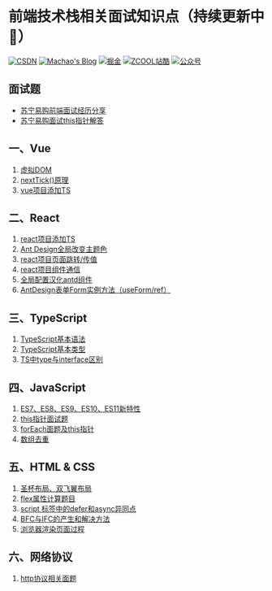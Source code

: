 # 前端技术栈相关面试知识点（持续更新中:running:）

<!-- ## 相关链接 -->
[![CSDN](https://img.shields.io/badge/CSDN-@情非得已小猿猿-orange)](https://blog.csdn.net/weixin_43924228)
[![Machao's Blog](https://img.shields.io/badge/Blog-@马超-green)](https://machao07.github.io)
[![掘金](https://img.shields.io/badge/掘金-@情非得已小猿猿-blue)](https://juejin.cn/user/1337486669527096)
[![ZCOOL站酷](https://img.shields.io/badge/ZCOOL站酷-@情非得已小猿猿-yellow)](https://juejin.cn/user/1187128287435517)
[![公众号](https://img.shields.io/badge/公众号-@情非得已小猿猿-greentea)](https://machao07.github.io/img/official_account.jpg)


<!-- 1️⃣&nbsp;[CSDN](https://blog.csdn.net/weixin_43924228)&emsp;2️⃣&nbsp;[Machao's Blog](https://machao07.github.io/)&emsp;3️⃣&nbsp;[ZCOOL站酷](https://machao07.zcool.com.cn/) -->

## 面试题
- [苏宁易购前端面试经历分享](https://blog.csdn.net/weixin_43924228/article/details/90699272)
- [苏宁易购面试this指针解答](https://blog.csdn.net/weixin_43924228/article/details/90755267)

## 一、Vue
1. [虚拟DOM](https://github.com/machao07/interview-questions/issues/1)
2. [nextTick()原理](https://blog.csdn.net/weixin_43924228/article/details/106548886)
3. [vue项目添加TS](https://github.com/machao07/interview-questions/issues/7)

## 二、React
1. [react项目添加TS](https://github.com/machao07/interview-questions/issues/2)
2. [Ant Design全局改变主题色](https://github.com/machao07/react-admin/issues/1)
3. [react项目页面跳转/传值](https://github.com/machao07/react-admin/issues/3)
4. [react项目组件通信](https://github.com/machao07/react-admin/issues/4)
5. [全局配置汉化antd组件](https://github.com/machao07/react-admin/issues/2)
6. [AntDesign表单Form实例方法（useForm/ref）](https://github.com/machao07/react-admin/issues/5)

## 三、TypeScript
1. [TypeScript基本语法](https://github.com/machao07/interview-questions/issues/3)
2. [TypeScript基本类型](https://github.com/machao07/interview-questions/issues/10)
3. [TS中type与interface区别](https://github.com/machao07/interview-questions/issues/12)

## 四、JavaScript
1. [ES7、ES8、ES9、ES10、ES11新特性](https://github.com/machao07/interview-questions/issues/4)
2. [this指针面试题](https://github.com/machao07/interview-questions/issues/9)
3. [forEach面题及this指针](https://github.com/machao07/interview-questions/issues/11)
4. [数组去重](https://github.com/machao07/interview-questions/issues/13)

## 五、HTML & CSS
1. [圣杯布局、双飞翼布局](https://github.com/machao07/interview-questions/issues/6)
2. [flex属性计算题目](https://github.com/machao07/interview-questions/issues/5)
3. [script 标签中的defer和async异同点](https://github.com/machao07/interview-questions/issues/8)
4. [BFC与IFC的产生和解决方法](https://github.com/machao07/interview-questions/issues/14)
5. [浏览器渲染页面过程](https://github.com/machao07/interview-questions/issues/16)

## 六、网络协议
1. [http协议相关面题](https://github.com/machao07/interview-questions/issues/15)

